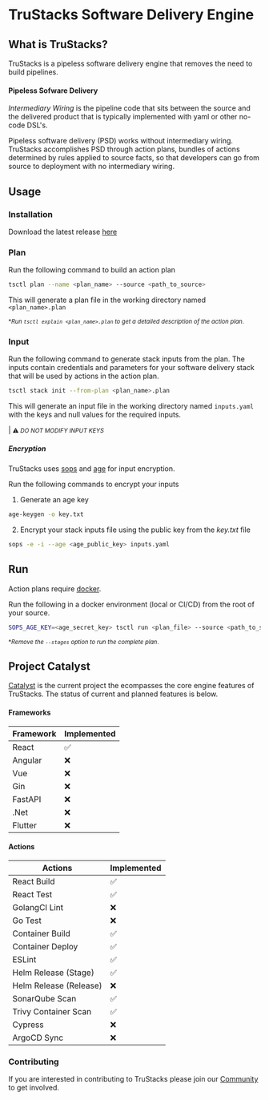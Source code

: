 # TruStacks Software Delivery Engine

## What is TruStacks?

TruStacks is a pipeless software delivery engine that removes the need to build pipelines.

#### Pipeless Sofware Delivery

*Intermediary Wiring* is the pipeline code that sits between the source and the delivered product that is typically implemented with yaml or other no-code DSL's.

Pipeless software delivery (PSD) works without intermediary wiring. TruStacks accomplishes PSD through action plans, bundles of actions determined by rules applied to source facts, so that developers can go from source to deployment with no intermediary wiring.

## Usage

### Installation

Download the latest release [here](https://github.com/TruStacks/trustacks/releases)

### Plan

Run the following command to build an action plan

```bash
tsctl plan --name <plan_name> --source <path_to_source>
```

This will generate a plan file in the working directory named `<plan_name>.plan`

<small>**Run `tsctl explain <plan_name>.plan` to get a detailed description of the action plan*.</small>

### Input

Run the following command to generate stack inputs from the plan. The inputs contain credentials and parameters for your software delivery stack that will be used by actions in the action plan.

```bash
tsctl stack init --from-plan <plan_name>.plan
```

This will generate an input file in the working directory named `inputs.yaml` with the keys and null values for the required inputs.

| <small>⚠ *DO NOT MODIFY INPUT KEYS*</small>

##### Encryption

TruStacks uses [sops](https://github.com/getsops/sops) and [age](https://github.com/FiloSottile/age) for input encryption.

Run the following commands to encrypt your inputs

1. Generate an age key

```bash
age-keygen -o key.txt
```

2. Encrypt your stack inputs file using the public key from the *key.txt* file

```bash
sops -e -i --age <age_public_key> inputs.yaml
```

## Run

Action plans require [docker](https://www.docker.com/).

Run the following in a docker environment (local or CI/CD) from the root of your source.

```bash
SOPS_AGE_KEY=<age_secret_key> tsctl run <plan_file> --source <path_to_source> --inputs <path_to_encrypted_inputs> --stages feedback
```

<small>**Remove the `--stages` option to run the complete plan*.</small>

## Project Catalyst

[Catalyst](https://github.com/orgs/TruStacks/projects/2) is the current project the ecompasses the core engine features of TruStacks. The status of current and planned features is below.

#### Frameworks

|Framework|Implemented|
|-|-|
|React|✅|
|Angular|❌|
|Vue|❌|
|Gin|❌|
|FastAPI|❌|
|.Net|❌|
|Flutter|❌|

#### Actions

|Actions|Implemented|
|-|-|
|React Build|✅|
|React Test|✅|
|GolangCI Lint|❌|
|Go Test|❌|
|Container Build|✅|
|Container Deploy|✅|
|ESLint|✅|
|Helm Release (Stage)|✅|
|Helm Release (Release)|❌|
|SonarQube Scan|✅|
|Trivy Container Scan|✅|
|Cypress|❌|
|ArgoCD Sync|❌|

### Contributing

If you are interested in contributing to TruStacks please join our [Community](https://discord.gg/usgjQj7QTd) to get involved. 
